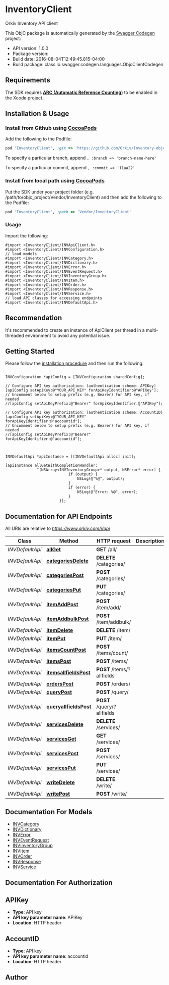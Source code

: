 # InventoryClient

Orkiv Inventory API client 

This ObjC package is automatically generated by the [Swagger Codegen](https://github.com/swagger-api/swagger-codegen) project:

- API version: 1.0.0
- Package version: 
- Build date: 2016-08-04T12:49:45.815-04:00
- Build package: class io.swagger.codegen.languages.ObjcClientCodegen

## Requirements

The SDK requires [**ARC (Automatic Reference Counting)**](http://stackoverflow.com/questions/7778356/how-to-enable-disable-automatic-reference-counting) to be enabled in the Xcode project.

## Installation & Usage
### Install from Github using [CocoaPods](https://cocoapods.org/)

Add the following to the Podfile:

```ruby
pod 'InventoryClient', :git => 'https://github.com/Orkiv/Inventory-objc-client.git'
```

To specify a particular branch, append `, :branch => 'branch-name-here'`

To specify a particular commit, append `, :commit => '11aa22'`

### Install from local path using [CocoaPods](https://cocoapods.org/)

Put the SDK under your project folder (e.g. /path/to/objc_project/Vendor/InventoryClient) and then add the following to the Podfile:

```ruby
pod 'InventoryClient', :path => 'Vendor/InventoryClient'
```

### Usage

Import the following:

```objc
#import <InventoryClient/INVApiClient.h>
#import <InventoryClient/INVConfiguration.h>
// load models
#import <InventoryClient/INVCategory.h>
#import <InventoryClient/INVDictionary.h>
#import <InventoryClient/INVError.h>
#import <InventoryClient/INVEventRequest.h>
#import <InventoryClient/INVInventoryGroup.h>
#import <InventoryClient/INVItem.h>
#import <InventoryClient/INVOrder.h>
#import <InventoryClient/INVResponse.h>
#import <InventoryClient/INVService.h>
// load API classes for accessing endpoints
#import <InventoryClient/INVDefaultApi.h>

```

## Recommendation

It's recommended to create an instance of ApiClient per thread in a multi-threaded environment to avoid any potential issue.

## Getting Started

Please follow the [installation procedure](#installation--usage) and then run the following:

```objc

INVConfiguration *apiConfig = [INVConfiguration sharedConfig];

// Configure API key authorization: (authentication scheme: APIKey)
[apiConfig setApiKey:@"YOUR_API_KEY" forApiKeyIdentifier:@"APIKey"];
// Uncomment below to setup prefix (e.g. Bearer) for API key, if needed
//[apiConfig setApiKeyPrefix:@"Bearer" forApiKeyIdentifier:@"APIKey"];

// Configure API key authorization: (authentication scheme: AccountID)
[apiConfig setApiKey:@"YOUR_API_KEY" forApiKeyIdentifier:@"accountid"];
// Uncomment below to setup prefix (e.g. Bearer) for API key, if needed
//[apiConfig setApiKeyPrefix:@"Bearer" forApiKeyIdentifier:@"accountid"];



INVDefaultApi *apiInstance = [[INVDefaultApi alloc] init];

[apiInstance allGetWithCompletionHandler: 
              ^(NSArray<INVInventoryGroup>* output, NSError* error) {
                            if (output) {
                                NSLog(@"%@", output);
                            }
                            if (error) {
                                NSLog(@"Error: %@", error);
                            }
                        }];

```

## Documentation for API Endpoints

All URIs are relative to *https://www.orkiv.com/i/api*

Class | Method | HTTP request | Description
------------ | ------------- | ------------- | -------------
*INVDefaultApi* | [**allGet**](docs/INVDefaultApi.md#allget) | **GET** /all/ | 
*INVDefaultApi* | [**categoriesDelete**](docs/INVDefaultApi.md#categoriesdelete) | **DELETE** /categories/ | 
*INVDefaultApi* | [**categoriesPost**](docs/INVDefaultApi.md#categoriespost) | **POST** /categories/ | 
*INVDefaultApi* | [**categoriesPut**](docs/INVDefaultApi.md#categoriesput) | **PUT** /categories/ | 
*INVDefaultApi* | [**itemAddPost**](docs/INVDefaultApi.md#itemaddpost) | **POST** /item/add/ | 
*INVDefaultApi* | [**itemAddbulkPost**](docs/INVDefaultApi.md#itemaddbulkpost) | **POST** /item/addbulk/ | 
*INVDefaultApi* | [**itemDelete**](docs/INVDefaultApi.md#itemdelete) | **DELETE** /item/ | 
*INVDefaultApi* | [**itemPut**](docs/INVDefaultApi.md#itemput) | **PUT** /item/ | 
*INVDefaultApi* | [**itemsCountPost**](docs/INVDefaultApi.md#itemscountpost) | **POST** /items/count/ | 
*INVDefaultApi* | [**itemsPost**](docs/INVDefaultApi.md#itemspost) | **POST** /items/ | 
*INVDefaultApi* | [**itemsallfieldsPost**](docs/INVDefaultApi.md#itemsallfieldspost) | **POST** /items/?allfields | 
*INVDefaultApi* | [**ordersPost**](docs/INVDefaultApi.md#orderspost) | **POST** /orders/ | 
*INVDefaultApi* | [**queryPost**](docs/INVDefaultApi.md#querypost) | **POST** /query/ | 
*INVDefaultApi* | [**queryallfieldsPost**](docs/INVDefaultApi.md#queryallfieldspost) | **POST** /query/?allfields | 
*INVDefaultApi* | [**servicesDelete**](docs/INVDefaultApi.md#servicesdelete) | **DELETE** /services/ | 
*INVDefaultApi* | [**servicesGet**](docs/INVDefaultApi.md#servicesget) | **GET** /services/ | 
*INVDefaultApi* | [**servicesPost**](docs/INVDefaultApi.md#servicespost) | **POST** /services/ | 
*INVDefaultApi* | [**servicesPut**](docs/INVDefaultApi.md#servicesput) | **PUT** /services/ | 
*INVDefaultApi* | [**writeDelete**](docs/INVDefaultApi.md#writedelete) | **DELETE** /write/ | 
*INVDefaultApi* | [**writePost**](docs/INVDefaultApi.md#writepost) | **POST** /write/ | 


## Documentation For Models

 - [INVCategory](docs/INVCategory.md)
 - [INVDictionary](docs/INVDictionary.md)
 - [INVError](docs/INVError.md)
 - [INVEventRequest](docs/INVEventRequest.md)
 - [INVInventoryGroup](docs/INVInventoryGroup.md)
 - [INVItem](docs/INVItem.md)
 - [INVOrder](docs/INVOrder.md)
 - [INVResponse](docs/INVResponse.md)
 - [INVService](docs/INVService.md)


## Documentation For Authorization


## APIKey

- **Type**: API key
- **API key parameter name**: APIKey
- **Location**: HTTP header

## AccountID

- **Type**: API key
- **API key parameter name**: accountid
- **Location**: HTTP header


## Author




